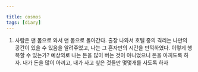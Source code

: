 ```yaml
---

title: cosmos
tags: [diary]
---
```


1. 사람은 맨 몸으로 와서 맨 몸으로 돌아간다. 출장 나와서 호텔 중의 격리는 나만의 공간이 있을 수 있음을 알려주었고, 나는 그 혼자만의 시간을 만끽하였다. 이렇게 행복할 수 있는가? 예상외로 나는 돈을 많이 버는 것이 아니었으니 돈을 아끼도록 하자. 내가 돈을 많이 아끼고, 내가 사고 싶은 것들만 몇몇개를 사도록 하자